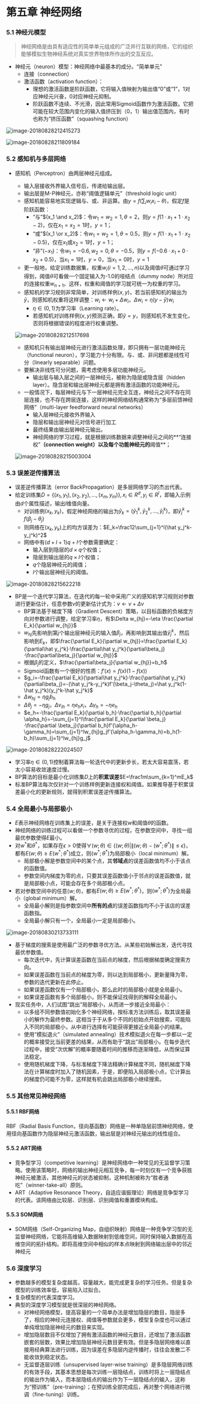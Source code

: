 # 第五章 神经网络

### 5.1 神经元模型

> 神经网络是由具有适应性的简单单元组成的广泛并行互联的网络，它的组织能够模拟生物神经系统对真实世界物体所作出的交互反应。

- 神经元（neuron）模型：神经网络中最基本的成分。“简单单元”
  - 连接（connection）
  - 激活函数（activation function）：
    - 理想的激活函数是阶跃函数，它将输入值映射为输出值“0”或“1”，1对应神经元兴奋，0对应神经元抑制。
    - 阶跃函数不连续、不光滑，因此常用Sigmoid函数作为激活函数。它把可能在较大范围内变化的输入值挤压到（0，1）输出值范围内，有时也称为“挤压函数”（squashing function）

![image-20180828212415273](assets/image-20180828212415273.png)

![image-20180828211809184](assets/image-20180828211809184.png)

### 5.2 感知机与多层网络

- 感知机（Perceptron）由两层神经元组成。

  - 输入层接收外界输入信号后，传递给输出层。
  - 输出层是M-P神经元，亦称“阈值逻辑单元”（threshold logic unit）
  - 感知机能容易地实现逻辑与、或、非运算。由$y=f(\sum_iw_ix_i-\theta)$，假定$f$是阶跃函数：
    - “与”$(x_1 \and x_2)$：令$w_1=w_2=1,\theta=2$，则$y=f(1·x_1+1·x_2-2)$，仅在$x_1=x_2=1$时，$y=1$；
    - “或”$(x_1 \or x_2)$：令$w_1=w_2=1,\theta=0.5$，则$y=f(1·x_1+1·x_2-0.5)$，仅在$x_1$或$x_2=1$时，$y=1$；
    - “非”$(-x_1)$：令$w_1=-0.6,w_2=0,\theta=-0.5$，则$y=f(-0.6·x_1+0·x_2+0.5)$，当$x_1=1$时，$y=0$，当$x_1=0$时，$y=1$
  - 更一般地，给定训练数据集，权重$w_i(i=1,2,...,n)$以及阈值$\theta$可通过学习得到，阈值$\theta$可看做一个固定输入为-1.0的哑结点（dummy node）所对应的连接权重$w_{n+1}$。这样，权重和阈值的学习就可统一为权重的学习。
  - 感知机的学习规则非常简单，对训练样例$(x,y)$，若当前感知机的输出为$\bar y$，则感知机权重将这样调整：$w_i\gets w_i+\Delta w_i$，$\Delta w_i=\eta(y-\bar y)w_i$
    - $\eta \in(0,1)$为学习率（Learning rate）。
    - 若感知机对训练样例$(x,y)$预测正确，即$\hat y=y$，则感知机不发生变化，否则将根据错误的程度进行权重调整。

  ![image-20180828212517698](assets/image-20180828212517698.png)

  - 感知机只有输出层神经元进行激活函数处理，即只拥有一层功能神经元（functional neuron），学习能力十分有限。与、或、非问题都是线性可分（linearly separable）问题。
  - 要解决非线性可分问题，需考虑使用多层功能神经元。
    - 输出层与输入层之间的一层神经元，被称为隐层或隐含层（hidden layer）。隐含层和输出层神经元都是拥有激活函数的功能神经元。
  - 一般情况下，每层神经元与下一层神经元完全互连，神经元之间不存在同层连接，也不存在跨层连接，这样的神经网络结构通常称为“多层前馈神经网络”（multi-layer feedforward neural networks）
    - 输入层神经元接收外界输入
    - 隐层和输出层神经元对信号进行加工
    - 最终结果由输出层神经元输出。
    - 神经网络的学习过程，就是根据训练数据来调整神经元之间的**“连接权”**（connection weight）以及每个功能神经元的**阈值**；

  ![image-20180828215003004](assets/image-20180828215003004.png)

### 5.3 误差逆传播算法

- 误差逆传播算法（error BackPropagation）是多层网络学习的杰出代表。
- 给定训练集$D=\{(x_1,y_1),(x_2,y_2),...,(x_m,y_m)\},x_i\in R^d,y_i \in R^l$，即输入示例由$d$个属性描述，输出$l$维值向量。
  - 对训练例$(x_k,y_k)$，假定神经网络的输出为$\hat y_k=(\hat y_1^k,\hat y_2^k,...,\hat y_l^k)$，即$\hat y_j^k=f(\beta_j-\theta_j)$
  - 则网络在$(x_k,y_k)$上的均方误差为：$E_k=\frac12\sum_{j=1}^l(\hat y_j^k-y_j^k)^2$
  - 网络中有$(d+l+1)q+l$个参数需要确定：
    - 输入层到隐层的$d×q$个权值；
    - 隐层到输出层的$q×l$个权值；
    - $q$个隐层神经元的阈值；
    - $l$个输出层神经元的阈值。

![image-20180828215622218](assets/image-20180828215622218.png)

- BP是一个迭代学习算法，在迭代的每一轮中采用广义的感知机学习规则对参数进行更新估计，任意参数$v$的更新估计式为：$v\gets v+\Delta v$
  - BP算法基于梯度下降（Gradient Descent）策略，以目标函数的负梯度方向对参数进行调整，给定学习率$\eta$，有$\Delta w_{hj}=-\eta \frac{\partial E_k}{\partial w_{hj}}$
  - $w_{hj}$先影响到第$j$个输出层神经元的输入值$\beta_j$，再影响到其输出值$\hat y_j^k$，然后影响到$E_k$，即$\frac{\partial E_k}{\partial w_{hj}}=\frac{\partial E_k}{\partial\hat y_j^k}·\frac{\partial\hat y_j^k}{\partial\beta_j}·\frac{\partial\beta_j}{\partial w_{hj}}$
  - 根据$\beta_j$的定义，$\frac{\partial\beta_j}{\partial w_{hj}}=b_h$
  - Sigmoid函数有一个很好的性质：$f'(x)=f(x)(1-f(x))$
  - $g_i=-\frac{\partial E_k}{\partial\hat y_j^k}·\frac{\partial\hat y_j^k}{\partial\beta_j}=-(\hat y_j^k-y_j^k)f'(\beta_j-\theta_j)=\hat y_j^k(1-\hat y_j^k)(y_j^k-\hat y_j^k)$
  - $\Delta w_{hj}=\eta g_jb_h$
  - $\Delta \theta_j=-\eta g_j$，$\Delta v_{ih}=\eta e_hx_i$，$\Delta \gamma_h=-\eta e_h$
  - $e_h=-\frac{\partial E_k}{\partial b_h}·\frac{\partial b_h}{\partial \alpha_h}=-\sum_{j=1}^l\frac{\partial E_k}{\partial \beta_j}·\frac{\partial \beta_j}{\partial b_h}f'(\alpha_h-\gamma_h)=\sum_{j=1}^lw_{hj}g_jf'(\alpha_h-\gamma_h)=b_h(1-b_h)\sum_{j=1}^lw_{hj}g_j$

![image-20180828222024507](assets/image-20180828222024507.png)

- 学习率$\eta \in (0,1)$控制着算法每一轮迭代中的更新步长，若太大容易震荡，若太小容易收敛速度过慢。
- BP算法的目标是最小化训练集$D$上的**积累误差**$E=\frac1m\sum_{k=1}^mE_k$
- 标准BP算法每次仅针对一个训练样例更新连接权和阈值。如果推导基于积累误差最小化的更新规则，就得到积累误差逆传播算法。

### 5.4 全局最小与局部极小

- $E$表示神经网络在训练集上的误差，是关于连接权$w$和阈值$\theta$的函数。
- 神经网络的训练过程可以看做一个参数寻优的过程，在参数空间中，寻找一组最优参数使得$E$最小。
- 对$w^*$和$\theta^*$，如果存在$\epsilon>0$使得$\forall (w;\theta)\in\{(w;\theta)|\lVert (w;\theta)-(w^*;\theta^*)\rVert\leq\epsilon\}$，都有$E(w;\theta)\geq E(w^*;\theta^*)$成立，则$(w^*;\theta^*)$为局部极小（local minimum）解。
  - 局部极小解是参数空间中的某个点，其**邻域点**的误差函数值均不小于该点的函数值。
  - 参数空间内梯度为零的点，只要其误差函数值小于邻点的误差函数值，就是局部极小点，可能会存在多个局部极小点。
- 若对参数空间中的任意$(w;\theta)$，都有$E(w;\theta)\geq E(w^*;\theta^*)$，则$(w^*;\theta^*)$为全局最小（global minimum）解。
  - 全局最小解则是指参数空间中**所有的点**的误差函数指均不小于该店的误差函数指。
  - 全局最小解只有一个，全局最小一定是局部极小。

![image-20180830213733111](assets/image-20180830213733111.png)

- 基于梯度的搜索是使用最广泛的参数寻优方法。从某些初始解出发，迭代寻找最优参数值。
  - 每次迭代中，先计算误差函数在当前点的梯度，然后根据梯度确定搜索方向。
  - 如果误差函数在当前点的梯度为零，则以达到局部极小，更新量降为零，参数的迭代更新在此停止。
  - 如果误差函数仅有一个局部极小，那么此时的局部极小就是全局最小。
  - 如果误差函数有多个局部极小，则不能保证找得到的解释全局最小。
- 现实任务中，人们试图“跳出”局部极小，从而进一步接近全局最小：
  - 以多组不同参数值初始化多个神经网络，按标准方法训练后，取其误差最小的解作为最终参数。这相当于于从多个不同的初始点开始搜索，可能陷入不同的局部极小，从中进行选择有可能获得更接近全局最小的结果。
  - 使用“模拟退火”（simulated annealing）技术模拟退火在每一步都以一定的概率接受比当前更差的结果，从而有助于“跳出”局部极小。在每步迭代过程中，接受“次优解”的概率要随着时间的推移而逐渐降低，从而保证算法稳定。
  - 使用随机梯度下降，与标准梯度下降法精确计算梯度不同，随机梯度下降法在计算梯度时加入了随机因素，于是，即便陷入局部极小点，它计算出的梯度仍可能不为零，这样就有机会跳出局部极小继续搜索。

### 5.5 其他常见神经网络

#### 5.5.1 RBF网络

RBF（Radial Basis Function，径向基函数）网络是一种单隐层前馈神经网络，使用径向基函数作为隐层神经元激活函数，输出层是对神经元输出的线性组合。

#### 5.5.2 ART网络

- 竞争型学习（competitive learning）是神经网络中一种常见的无监督学习策略。使用该策略时，网络的输出神经元相互竞争，每一时刻仅有一个竞争获胜神经元被激活，其他神经元的状态被抑制，这种机制被称为“胜者通吃”（winner-take-all）原则。
- ART（Adaptive Resonance Theory，自适应谐振理论）网络是竞争型学习的代表。该网络由比较层、识别层、识别阈值和重置模块构成。

#### 5.5.3 SOM网络

- SOM网络（Self-Organizing Map，自组织映射）网络是一种竞争学习型的无监督神经网络，它能将高维输入数据映射到低维空间，同时保持输入数据在高维空间的拓扑结构。即将高维空间中相似的样本点映射到网络输出层中的邻近神经元

### 5.6 深度学习

- 参数越多的模型复杂度越高，容量越大，能完成更复杂的学习任务。但是复杂模型的训练效率低，容易陷入过拟合。
- 复杂模型的代表深度学习。
- 典型的深度学习模型就是很深层的神经网络。
  - 对神经网络模型，提高容量的一个简单办法是增加隐层的数目，隐层多了，相应的神经元连接权、阈值等参数就会更多，模型复杂度也可以通过单纯增加隐层神经元的数目来实现。
  - 增加隐层数目不仅增加了拥有激活函数的神经元数目，还增加了激活函数嵌套的层数，效果比增加隐层神经元数目更有效。但是多隐层网络难以直接用经典算法进行训练，因为误差在多隐层内逆传播时，往往会发散二不能收敛到稳定状态。
  - 无监督逐层训练（unsupervised layer-wise training）是多隐层网络训练的有效手段，其基本思想是每次训练一层隐结点，训练时将上一层隐结点的输出作为输入，而本层隐结点的输出作为下一层隐结点的输入，这称为“预训练”（pre-training）；在预训练全部完成后，再对整个网络进行微调（fine-tuning）训练。

